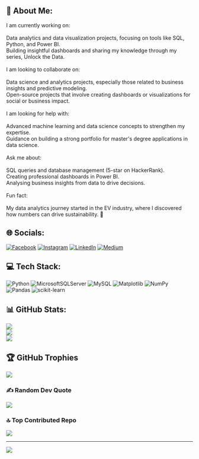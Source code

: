 ## 💫 About Me:
 I am currently working on:<br><br>Data analytics and data visualization projects, focusing on tools like SQL, Python, and Power BI.<br>Building insightful dashboards and sharing my knowledge through my series, Unlock the Data.<br><br> I am looking to collaborate on:<br><br>Data science and analytics projects, especially those related to business insights and predictive modeling.<br>Open-source projects that involve creating dashboards or visualizations for social or business impact.<br><br> I am looking for help with:<br><br>Advanced machine learning and data science concepts to strengthen my expertise.<br>Guidance on building a strong portfolio for master's degree applications in data science.<br><br> Ask me about:<br><br>SQL queries and database management (5-star on HackerRank).<br>Creating professional dashboards in Power BI.<br>Analysing business insights from data to drive decisions.<br><br> Fun fact:<br><br>My data analytics journey started in the EV industry, where I discovered how numbers can drive sustainability. 🌱


## 🌐 Socials:
[![Facebook](https://img.shields.io/badge/Facebook-%231877F2.svg?logo=Facebook&logoColor=white)](https://facebook.com/https://www.facebook.com/share/15aVLbg3Bh/) [![Instagram](https://img.shields.io/badge/Instagram-%23E4405F.svg?logo=Instagram&logoColor=white)](https://instagram.com/@the.data.alchemist) [![LinkedIn](https://img.shields.io/badge/LinkedIn-%230077B5.svg?logo=linkedin&logoColor=white)](https://linkedin.com/in/www.linkedin.com/in/rafianalytics) [![Medium](https://img.shields.io/badge/Medium-12100E?logo=medium&logoColor=white)](https://medium.com/@@ahmedrafi.analytics) 

## 💻 Tech Stack:
![Python](https://img.shields.io/badge/python-3670A0?style=flat&logo=python&logoColor=ffdd54) ![MicrosoftSQLServer](https://img.shields.io/badge/Microsoft%20SQL%20Server-CC2927?style=flat&logo=microsoft%20sql%20server&logoColor=white) ![MySQL](https://img.shields.io/badge/mysql-4479A1.svg?style=flat&logo=mysql&logoColor=white) ![Matplotlib](https://img.shields.io/badge/Matplotlib-%23ffffff.svg?style=flat&logo=Matplotlib&logoColor=black) ![NumPy](https://img.shields.io/badge/numpy-%23013243.svg?style=flat&logo=numpy&logoColor=white) ![Pandas](https://img.shields.io/badge/pandas-%23150458.svg?style=flat&logo=pandas&logoColor=white) ![scikit-learn](https://img.shields.io/badge/scikit--learn-%23F7931E.svg?style=flat&logo=scikit-learn&logoColor=white)
## 📊 GitHub Stats:
![](https://github-readme-stats.vercel.app/api?username=Data-Sherlock&theme=dark&hide_border=false&include_all_commits=true&count_private=false)<br/>
![](https://github-readme-streak-stats.herokuapp.com/?user=Data-Sherlock&theme=dark&hide_border=false)<br/>
![](https://github-readme-stats.vercel.app/api/top-langs/?username=Data-Sherlock&theme=dark&hide_border=false&include_all_commits=true&count_private=false&layout=compact)

## 🏆 GitHub Trophies
![](https://github-profile-trophy.vercel.app/?username=Data-Sherlock&theme=radical&no-frame=true&no-bg=false&margin-w=4)

### ✍️ Random Dev Quote
![](https://quotes-github-readme.vercel.app/api?type=horizontal&theme=radical)

### 🔝 Top Contributed Repo
![](https://github-contributor-stats.vercel.app/api?username=Data-Sherlock&limit=5&theme=dark&combine_all_yearly_contributions=true)

---
[![](https://visitcount.itsvg.in/api?id=Data-Sherlock&icon=9&color=4)](https://visitcount.itsvg.in)

<!-- Proudly created with GPRM ( https://gprm.itsvg.in ) -->
